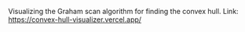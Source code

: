 Visualizing the Graham scan algorithm for finding the convex hull. Link: https://convex-hull-visualizer.vercel.app/
